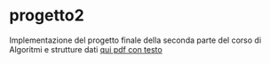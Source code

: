 # progetto2

Implementazione del progetto finale della seconda parte del corso di Algoritmi e strutture dati
[qui pdf con testo](https://github.com/CR18-2000/progetto2/blob/main/prog2.testo.pdf)
